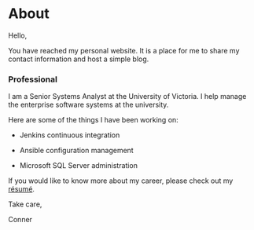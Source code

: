 # About

Hello,

You have reached my personal website. It is a place for me to share my
contact information and host a simple blog.

### Professional

I am a Senior Systems Analyst at the University of Victoria. I help
manage the enterprise software systems at the university.

Here are some of the things I have been working on:

-   Jenkins continuous integration

-   Ansible configuration management

-   Microsoft SQL Server administration

If you would like to know more about my career, please check out my [résumé](../ConnerMcConkey-Resume.pdf).

Take care,

Conner

